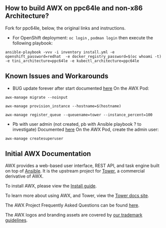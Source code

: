 How to build AWX on ppc64le and non-x86 Architecture?
---

Fork for ppc64le, below, the original links and instructions.
- For OpenShift deployment: `oc login` , `podman login` then execute the following playbook:

`ansible-playbook -vvv -i inventory install.yml -e openshift_password=redhat  -e docker_registry_password=$(oc whoami -t) -e tini_architecture=ppc64le -e kubectl_architecture=ppc64le `

Known Issues and Workarounds 
---
- BUG  update forever after start documented [here](https://github.com/ansible/awx/issues/3032)
On the AWX Pod: 

`awx-manage migrate --noinput`

`awx-manage provision_instance --hostname=$(hostname)`

`awx-manage register_queue --queuename=tower --instance_percent=100`

- Pb with user admin (not created, pb with Ansible playbook ? to investigate)
Documented [here](https://docs.ansible.com/ansible-tower/3.2.5/html/administration/tipsandtricks.html#index-3)
On the AWX Pod, create the admin user:

`awx-manage createsuperuser`

Initial AWX Documentation
---

AWX provides a web-based user interface, REST API, and task engine built on top of [Ansible](https://github.com/ansible/ansible). It is the upstream project for [Tower](https://www.ansible.com/tower), a commercial derivative of AWX.  

To install AWX, please view the [Install guide](./INSTALL.md).

To learn more about using AWX, and Tower, view the [Tower docs site](http://docs.ansible.com/ansible-tower/index.html).

The AWX Project Frequently Asked Questions can be found [here](https://www.ansible.com/awx-project-faq).

The AWX logos and branding assets are covered by [our trademark guidelines](https://github.com/ansible/awx-logos/blob/master/TRADEMARKS.md).

